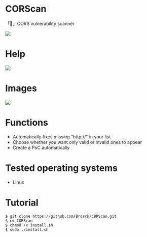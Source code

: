 # CORScan
「🔎」CORS vulnerability scanner

![](assets/1.png)

# Help
![](assets/2.png)

# Images

![](assets/3.png)

# Functions

* Automatically fixes missing "http://" in your list
* Choose whether you want only valid or invalid ones to appear
* Create a PoC automatically

# Tested operating systems

* Linux

# Tutorial

```
$ git clone https://github.com/Brosck/CORScan.git
$ cd CORScan
$ chmod +x install.sh
$ sudo ./install.sh
```
